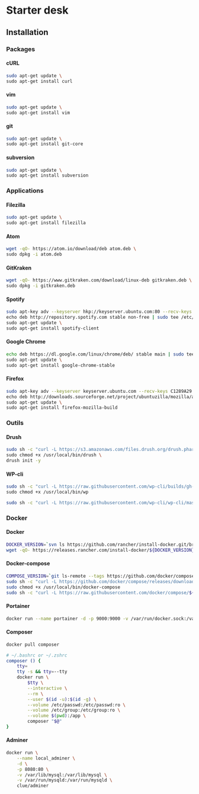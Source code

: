 # Starter desk

## Installation

### Packages

#### cURL
```bash
sudo apt-get update \
sudo apt-get install curl
```

#### vim
```bash
sudo apt-get update \
sudo apt-get install vim
```

#### git
```bash
sudo apt-get update \
sudo apt-get install git-core
```

#### subversion
```bash
sudo apt-get update \
sudo apt-get install subversion
```

### Applications

#### Filezilla
```bash
sudo apt-get update \
sudo apt-get install filezilla
```

#### Atom
```bash
wget -qO- https://atom.io/download/deb atom.deb \
sudo dpkg -i atom.deb
```

#### GitKraken
```bash
wget -qO- https://www.gitkraken.com/download/linux-deb gitkraken.deb \
sudo dpkg -i gitkraken.deb
```

#### Spotify
```bash
sudo apt-key adv --keyserver hkp://keyserver.ubuntu.com:80 --recv-keys 0DF731E45CE24F27EEEB1450EFDC8610341D9410 \
echo deb http://repository.spotify.com stable non-free | sudo tee /etc/apt/sources.list.d/spotify.list \
sudo apt-get update \
sudo apt-get install spotify-client
```

#### Google Chrome
```bash
echo deb https://dl.google.com/linux/chrome/deb/ stable main | sudo tee /etc/apt/sources.list.d/google-chrome.list \
sudo apt-get update \
sudo apt-get install google-chrome-stable
```

#### Firefox
```bash
sudo apt-key adv --keyserver keyserver.ubuntu.com --recv-keys C1289A29 \
echo deb http://downloads.sourceforge.net/project/ubuntuzilla/mozilla/apt all main | sudo tee /etc/apt/sources.list.d/firefox.list \
sudo apt-get update \
sudo apt-get install firefox-mozilla-build
```

### Outils

#### Drush
```bash
sudo sh -c "curl -L https://s3.amazonaws.com/files.drush.org/drush.phar > /usr/local/bin/drush" \
sudo chmod +x /usr/local/bin/drush \
drush init -y
```

#### WP-cli
```bash
sudo sh -c "curl -L https://raw.githubusercontent.com/wp-cli/builds/gh-pages/phar/wp-cli.phar > /usr/local/bin/wp" \
sudo chmod +x /usr/local/bin/wp
```

```bash
sudo sh -c "curl -L https://raw.githubusercontent.com/wp-cli/wp-cli/master/utils/wp-completion.bash > /etc/bash_completion.d/wp-completion"
```

### Docker

#### Docker
```bash
DOCKER_VERSION=`svn ls https://github.com/rancher/install-docker.git/branches/master | grep -Po "(\d+\.)+" | tail -n 1`
wget -qO- https://releases.rancher.com/install-docker/${DOCKER_VERSION}.sh | sh
```

#### Docker-compose
```bash
COMPOSE_VERSION=`git ls-remote --tags https://github.com/docker/compose | grep -oP "[0-9]+\.[0-9][0-9]+\.[0-9]+$" | tail -n 1`
sudo sh -c "curl -L https://github.com/docker/compose/releases/download/${COMPOSE_VERSION}/docker-compose-`uname -s`-`uname -m` > /usr/local/bin/docker-compose"
sudo chmod +x /usr/local/bin/docker-compose
sudo sh -c "curl -L https://raw.githubusercontent.com/docker/compose/${COMPOSE_VERSION}/contrib/completion/bash/docker-compose > /etc/bash_completion.d/docker-compose"
```

#### Portainer
```bash
docker run --name portainer -d -p 9000:9000 -v /var/run/docker.sock:/var/run/docker.sock -v portainer:/data portainer/portainer
```

#### Composer
```bash
docker pull composer
```

```bash
# ~/.bashrc or ~/.zshrc
composer () {
    tty=
    tty -s && tty=--tty
    docker run \
        $tty \
        --interactive \
        --rm \
        --user $(id -u):$(id -g) \
        --volume /etc/passwd:/etc/passwd:ro \
        --volume /etc/group:/etc/group:ro \
        --volume $(pwd):/app \
        composer "$@"
}
```

#### Adminer
```bash
docker run \
    --name local_adminer \
    -d \
    -p 8080:80 \
    -v /var/lib/mysql:/var/lib/mysql \
    -v /var/run/mysqld:/var/run/mysqld \
    clue/adminer
```
